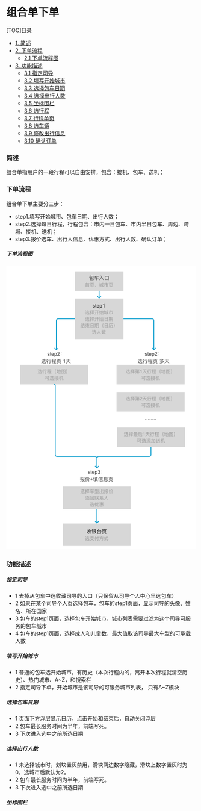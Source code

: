 # 组合单下单

[TOC]目录   
* [1. 简述](#index1) 
* [2. 下单流程](#index2)  
   * [2.1 下单流程图](#index2.2)  
* [3. 功能描述](#index3)  
    * [3.1 指定司导](#index3.1)
    * [3.2 填写开始城市](#index3.2)  
    * [3.3 选择包车日期](#index3.3)  
    * [3.4 选择出行人数](#index3.4)   
    * [3.5 坐标围栏](#index3.5)  
    * [3.6 选行程](#index3.6)  
    * [3.7 行程单页](#index3.7)
    * [3.8 选车辆](#index3.8)
    * [3.9 修改出行信息](#index3.9)
    * [3.10 确认订单](#index3.10)  

      
### <a name="index1"/>简述
组合单指用户的一段行程可以自由安排，包含：接机、包车、送机；


### <a name="index2"/>下单流程
组合单下单主要分三步：
* step1.填写开始城市、包车日期、出行人数；
* step2.选择每日行程，行程包含：市内一日包车、市内半日包车、周边、跨城、接机、送机；
* step3.报价选车、出行人信息、优惠方式、出行人数、确认订单；


##### <a name="index2.2"/>下单流程图
![](img/doc_img_group_order_1.png) 

### <a name="index3"/>功能描述

##### <a name="index3.1"/>指定司导
* 1 去掉从包车中选收藏司导的入口（只保留从司导个人中心里选包车）
* 2 如果在某个司导个人页选择包车，包车的step1页面，显示司导的头像、姓名、所在国家
* 3 包车的step1页面，选择包车开始城市，城市列表需要过滤为这个司导可服务的包车城市
* 4 包车的step1页面，选择成人和儿童数，最大值取该司导最大车型的可承载人数

##### <a name="index3.2"/>填写开始城市
* 1 普通的包车选开始城市，有历史（本次行程内的，离开本次行程就清空历史）、热门城市、A~Z，和搜索栏
* 2 指定司导下单，开始城市是该司导的可服务城市列表， 只有A~Z模块

##### <a name="index3.3"/>选择包车日期
* 1 页面下方浮层显示日历，点击开始和结束后，自动关闭浮层
* 2 包车最长服务时间为半年，前端写死。
* 3 下次进入选中之前所选日期

##### <a name="index3.4"/>选择出行人数
* 1 未选择城市时，划块置灰禁用，滑块两边数字隐藏，滑块上数字置灰时为0，选城市后默认为2。
* 2 包车最长服务时间为半年，前端写死。
* 3 下次进入选中之前所选日期

##### <a name="index3.5"/>坐标围栏

